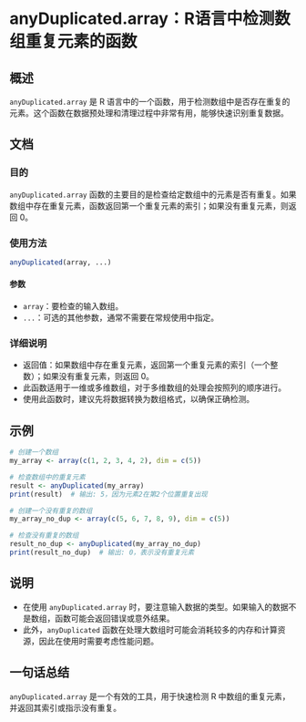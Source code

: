 <!--
Meta Description: # anyDuplicated.array：R语言中检测数组重复元素的函数 ## 概述 `anyDuplicated.array` 是 R 语言中的一个函数，用于检测数组中是否存在重复的元素。这个函数在数据预处理和清理过程中非常有用，能够快速识别重复数据。 ## 文档 ### 目的 `anyDupl...
Meta Keywords: anyduplicated, array, 如果数组中存在重复元素, 如果没有重复元素, 则返回
-->

# anyDuplicated.array：R语言中检测数组重复元素的函数

## 概述
`anyDuplicated.array` 是 R 语言中的一个函数，用于检测数组中是否存在重复的元素。这个函数在数据预处理和清理过程中非常有用，能够快速识别重复数据。

## 文档

### 目的
`anyDuplicated.array` 函数的主要目的是检查给定数组中的元素是否有重复。如果数组中存在重复元素，函数返回第一个重复元素的索引；如果没有重复元素，则返回 0。

### 使用方法
```r
anyDuplicated(array, ...)
```

#### 参数
- `array`：要检查的输入数组。
- `...`：可选的其他参数，通常不需要在常规使用中指定。

### 详细说明
- 返回值：如果数组中存在重复元素，返回第一个重复元素的索引（一个整数）；如果没有重复元素，则返回 0。
- 此函数适用于一维或多维数组，对于多维数组的处理会按照列的顺序进行。
- 使用此函数时，建议先将数据转换为数组格式，以确保正确检测。

## 示例

```r
# 创建一个数组
my_array <- array(c(1, 2, 3, 4, 2), dim = c(5))

# 检查数组中的重复元素
result <- anyDuplicated(my_array)
print(result)  # 输出: 5，因为元素2在第2个位置重复出现
```

```r
# 创建一个没有重复的数组
my_array_no_dup <- array(c(5, 6, 7, 8, 9), dim = c(5))

# 检查没有重复的数组
result_no_dup <- anyDuplicated(my_array_no_dup)
print(result_no_dup)  # 输出: 0，表示没有重复元素
```

## 说明
- 在使用 `anyDuplicated.array` 时，要注意输入数据的类型。如果输入的数据不是数组，函数可能会返回错误或意外结果。
- 此外，`anyDuplicated` 函数在处理大数组时可能会消耗较多的内存和计算资源，因此在使用时需要考虑性能问题。

## 一句话总结
`anyDuplicated.array` 是一个有效的工具，用于快速检测 R 中数组的重复元素，并返回其索引或指示没有重复。